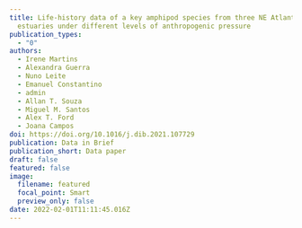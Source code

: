 ```yaml
---
title: Life-history data of a key amphipod species from three NE Atlantic
  estuaries under different levels of anthropogenic pressure
publication_types:
  - "0"
authors:
  - Irene Martins
  - Alexandra Guerra
  - Nuno Leite
  - Emanuel Constantino
  - admin
  - Allan T. Souza
  - Miguel M. Santos
  - Alex T. Ford
  - Joana Campos
doi: https://doi.org/10.1016/j.dib.2021.107729
publication: Data in Brief
publication_short: Data paper
draft: false
featured: false
image:
  filename: featured
  focal_point: Smart
  preview_only: false
date: 2022-02-01T11:11:45.016Z
---
```

